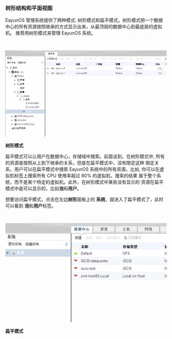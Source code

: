 ### 树形结构和平面视图

EayunOS 管理系统提供了两种模式: 树形模式和扁平模式。树形模式把一个数据
中心的所有资源按照继承的方式显示出来，从最顶层的数据中心到最底层的虚拟机。
推荐用树形模式来管理 EayunOS 系统。

⁠

![树形模式](images/basic-tree-mode.png)

**树形模式**

扁平模式可以让用户在数据中心，存储域中搜索。前面谈到，在树形模式中,
所有的资源是按照从上到下继承的关系，但是在扁平模式中，没有限定这种
限定关系，用户可以在扁平模式中搜索 EayunOS 系统中的所有资源。比如,
你可以在虚拟机标签上搜索所有 CPU 使用率超过 80% 的虚拟机，搜索的结果
属于整个系统，而不是某个特定的虚拟机。此外，在树形模式中某些没有显示的
资源在扁平模式中是可以显示的，比如**池**和**用户**。

想要访问扁平模式，点击在左边**树形**面板上的
**系统**，就进入了扁平模式了，此时可以看到 **池**和**用户**标签。

⁠

![扁平模式](images/basic-flat-mode.png)

**扁平模式**

